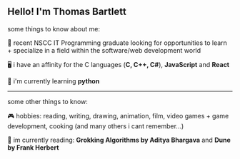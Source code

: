 ## Hello! I'm Thomas Bartlett

some things to know about me:

🏫 recent NSCC IT Programming graduate looking for opportunities to learn + specialize in a field within the software/web development world </br>

🖥️ i have an affinity for the C languages (**C, C++, C#**), **JavaScript** and **React** </br>

🧠 i'm currently learning **python** </br>

---

some other things to know:

🎮 hobbies: reading, writing, drawing, animation, film, video games + game development, cooking (and many others i cant remember...)</br>

📖 im currently reading: **Grokking Algorithms by Aditya Bhargava** and **Dune by Frank Herbert** </br>

  
